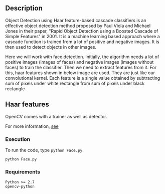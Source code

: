 ## Description 

Object Detection using Haar feature-based cascade classifiers is an effective object detection method proposed by Paul Viola and Michael Jones in their paper, "Rapid Object Detection using a Boosted Cascade of Simple Features" in 2001. It is a machine learning based approach where a cascade function is trained from a lot of positive and negative images. It is then used to detect objects in other images.

Here we will work with face detection. Initially, the algorithm needs a lot of positive images (images of faces) and negative images (images without faces) to train the classifier. Then we need to extract features from it. For this, haar features shown in below image are used. They are just like our convolutional kernel. Each feature is a single value obtained by subtracting sum of pixels under white rectangle from sum of pixels under black rectangle

## Haar features

OpenCV comes with a trainer as well as detector.

For more information, [see](https://docs.opencv.org/master/d7/d8b/tutorial_py_face_detection.html)

###  Execution 

To run the code, type `python Face.py`

```
python Face.py
```
###  Requirements 

```
Python >= 2.7
opencv-python 
```